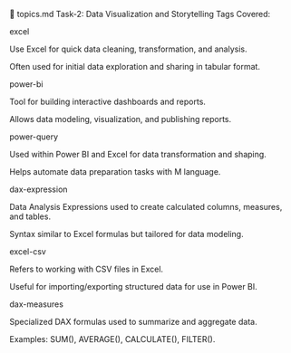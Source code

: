 📘 topics.md
Task-2: Data Visualization and Storytelling
Tags Covered:

excel

Use Excel for quick data cleaning, transformation, and analysis.

Often used for initial data exploration and sharing in tabular format.

power-bi

Tool for building interactive dashboards and reports.

Allows data modeling, visualization, and publishing reports.

power-query

Used within Power BI and Excel for data transformation and shaping.

Helps automate data preparation tasks with M language.

dax-expression

Data Analysis Expressions used to create calculated columns, measures, and tables.

Syntax similar to Excel formulas but tailored for data modeling.

excel-csv

Refers to working with CSV files in Excel.

Useful for importing/exporting structured data for use in Power BI.

dax-measures

Specialized DAX formulas used to summarize and aggregate data.

Examples: SUM(), AVERAGE(), CALCULATE(), FILTER().

